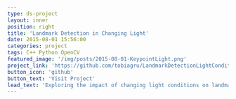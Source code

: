 ```yaml
---
type: ds-project
layout: inner
position: right
title: 'Landmark Detection in Changing Light'
date: 2015-08-01 15:56:00
categories: project
tags: C++ Python OpenCV  
featured_image: '/img/posts/2015-08-01-KeypointLight.png'
project_link: 'https://github.com/tobiagru/LandmarkDetectionLightConditions'
button_icon: 'github'
button_text: 'Visit Project'
lead_text: 'Exploring the impact of changing light conditions on landmark detection. Benchmarking different keypoint & descriptor algorithms against different light conditions and evaluating the impact of those changes on the extracted keypoints, descriptors and landmarks. Collected a dataset of differing light conditions from a broad set of stable webcams. Light conditions included scenarios as change of day-time, season, shadows, weather changes, and artificial lightning. Evaluation showed that algorithms are extremely susceptiple to even small changes in light and recognition fell below 5%. The solution is to have different keypoints & descriptors depending on time to recognize landmarks, this however leads to an explosion of the lookup database. Developed a solution to build efficient landmark lookups with datetime segmented descriptor databases.'
---
```

